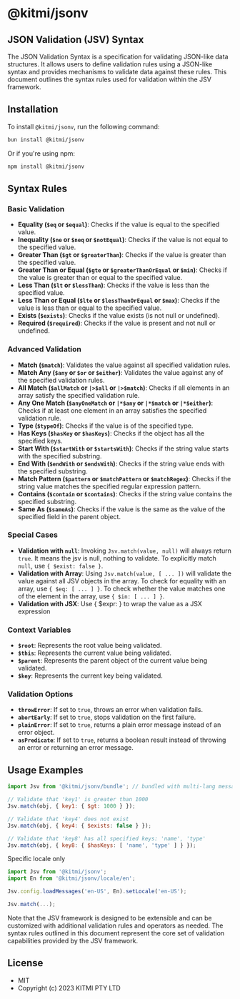 # @kitmi/jsonv

## JSON Validation (JSV) Syntax

The JSON Validation Syntax is a specification for validating JSON-like data structures. It allows users to define validation rules using a JSON-like syntax and provides mechanisms to validate data against these rules. This document outlines the syntax rules used for validation within the JSV framework.

## Installation

To install `@kitmi/jsonv`, run the following command:

```bash
bun install @kitmi/jsonv
```

Or if you're using npm:

```bash
npm install @kitmi/jsonv
```
## Syntax Rules

### Basic Validation

- **Equality (`$eq` or `$equal`)**: Checks if the value is equal to the specified value.
- **Inequality (`$ne` or `$neq` or `$notEqual`)**: Checks if the value is not equal to the specified value.
- **Greater Than (`$gt` or `$greaterThan`)**: Checks if the value is greater than the specified value.
- **Greater Than or Equal (`$gte` or `$greaterThanOrEqual` or `$min`)**: Checks if the value is greater than or equal to the specified value.
- **Less Than (`$lt` or `$lessThan`)**: Checks if the value is less than the specified value.
- **Less Than or Equal (`$lte` or `$lessThanOrEqual` or `$max`)**: Checks if the value is less than or equal to the specified value.
- **Exists (`$exists`)**: Checks if the value exists (is not null or undefined).
- **Required (`$required`)**: Checks if the value is present and not null or undefined.

### Advanced Validation

- **Match (`$match`)**: Validates the value against all specified validation rules.
- **Match Any (`$any` or `$or` or `$either`)**: Validates the value against any of the specified validation rules.
- **All Match (`$allMatch` or `|>$all` or `|>$match`)**: Checks if all elements in an array satisfy the specified validation rule.
- **Any One Match (`$anyOneMatch` or `|*$any` or `|*$match` or `|*$either`)**: Checks if at least one element in an array satisfies the specified validation rule.
- **Type (`$typeOf`)**: Checks if the value is of the specified type.
- **Has Keys (`$hasKey` or `$hasKeys`)**: Checks if the object has all the specified keys.
- **Start With (`$startWith` or `$startsWith`)**: Checks if the string value starts with the specified substring.
- **End With (`$endWith` or `$endsWith`)**: Checks if the string value ends with the specified substring.
- **Match Pattern (`$pattern` or `$matchPattern` or `$matchRegex`)**: Checks if the string value matches the specified regular expression pattern.
- **Contains (`$contain` or `$contains`)**: Checks if the string value contains the specified substring.
- **Same As (`$sameAs`)**: Checks if the value is the same as the value of the specified field in the parent object.

### Special Cases

- **Validation with `null`**: Invoking `Jsv.match(value, null)` will always return `true`. It means the jsv is null, nothing to validate. To explicitly match `null`, use `{ $exist: false }`.
- **Validation with Array**: Using `Jsv.match(value, [ ... ])` will validate the value against all JSV objects in the array. To check for equality with an array, use `{ $eq: [ ... ] }`. To check whether the value matches one of the element in the array, use `{ $in: [ ... ] }`.
- **Validation with JSX**: Use { $expr:  } to wrap the value as a JSX expression

### Context Variables

- **`$root`**: Represents the root value being validated.
- **`$this`**: Represents the current value being validated.
- **`$parent`**: Represents the parent object of the current value being validated.
- **`$key`**: Represents the current key being validated.

### Validation Options

- **`throwError`**: If set to `true`, throws an error when validation fails.
- **`abortEarly`**: If set to `true`, stops validation on the first failure.
- **`plainError`**: If set to `true`, returns a plain error message instead of an error object.
- **`asPredicate`**: If set to `true`, returns a boolean result instead of throwing an error or returning an error message.

## Usage Examples

```js
import Jsv from '@kitmi/jsonv/bundle'; // bundled with multi-lang messages

// Validate that 'key1' is greater than 1000
Jsv.match(obj, { key1: { $gt: 1000 } });

// Validate that 'key4' does not exist
Jsv.match(obj, { key4: { $exists: false } });

// Validate that 'key8' has all specified keys: 'name', 'type'
Jsv.match(obj, { key8: { $hasKeys: [ 'name', 'type' ] } });
```

Specific locale only
```js
import Jsv from '@kitmi/jsonv';
import En from '@kitmi/jsonv/locale/en';

Jsv.config.loadMessages('en-US', En).setLocale('en-US');

Jsv.match(...);
```

Note that the JSV framework is designed to be extensible and can be customized with additional validation rules and operators as needed. The syntax rules outlined in this document represent the core set of validation capabilities provided by the JSV framework.

## License
- MIT
- Copyright (c) 2023 KITMI PTY LTD
